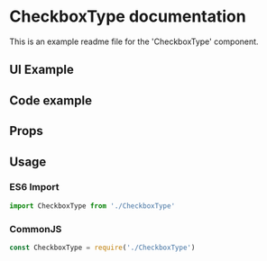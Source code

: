# CheckboxType documentation

This is an example readme file for the 'CheckboxType' component.

## UI Example

<!-- STORY -->

## Code example

<!-- SOURCE -->

## Props

<!-- PROPS -->

## Usage

### ES6 Import
```js
import CheckboxType from './CheckboxType'
```

### CommonJS

```js
const CheckboxType = require('./CheckboxType')
